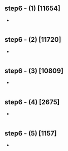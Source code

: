 ## step6 - (1) [11654]
* 

 ```python

  ```
 
 ## step6 - (2) [11720]
* 

 ```python

  ```
 
 
 ## step6 - (3) [10809]
* 

 ```python

  ```
 
 
 ## step6 - (4) [2675]
* 

 ```python

  ```
 
 
 ## step6 - (5) [1157]
* 

 ```python

  ```
 
